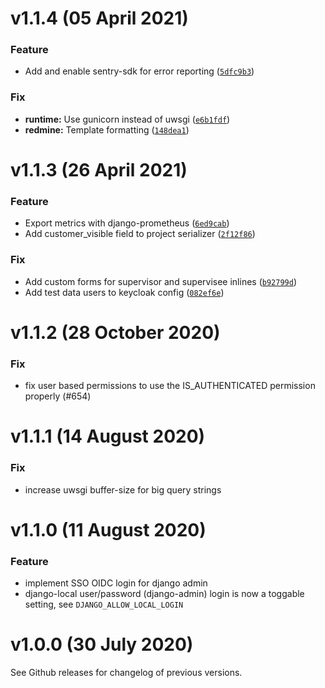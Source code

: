 # v1.1.4 (05 April 2021)

### Feature
* Add and enable sentry-sdk for error reporting ([`5dfc9b3`](https://github.com/adfinis-sygroup/timed-backend/commit/5dfc9b36a84aa52f8a91c0eb53b1a327e0d3b1d9))

### Fix
* **runtime:** Use gunicorn instead of uwsgi ([`e6b1fdf`](https://github.com/adfinis-sygroup/timed-backend/commit/e6b1fdfc5bb2ad5578ed2927ee210b5da2119f9b))
* **redmine:** Template formatting ([`148dea1`](https://github.com/adfinis-sygroup/timed-backend/commit/148dea1d1f7e58a9c46fe84a8ae38a3dc3c5ff20))


# v1.1.3 (26 April 2021)

### Feature

* Export metrics with django-prometheus ([`6ed9cab`](https://github.com/adfinis-sygroup/timed-backend/commit/6ed9cabeeefd2e6945a63b83de1ee85018fb56a5))
* Add customer_visible field to project serializer ([`2f12f86`](https://github.com/adfinis-sygroup/timed-backend/commit/2f12f86d6132c1362d7065ad0fd8cf89a4f4f377))

### Fix
* Add custom forms for supervisor and supervisee inlines ([`b92799d`](https://github.com/adfinis-sygroup/timed-backend/commit/b92799d66759479827cf11f958c12d55d9c8d5bd))
* Add test data users to keycloak config ([`082ef6e`](https://github.com/adfinis-sygroup/timed-backend/commit/082ef6e14a406a5d3b1a5f286007169689c0cb1b))


# v1.1.2 (28 October 2020)

### Fix
* fix user based permissions to use the IS_AUTHENTICATED permission properly (#654)


# v1.1.1 (14 August 2020)

### Fix
* increase uwsgi buffer-size for big query strings


# v1.1.0 (11 August 2020)

### Feature
* implement SSO OIDC login for django admin
* django-local user/password (django-admin) login is now a toggable setting, see `DJANGO_ALLOW_LOCAL_LOGIN`


# v1.0.0 (30 July 2020)

See Github releases for changelog of previous versions.
